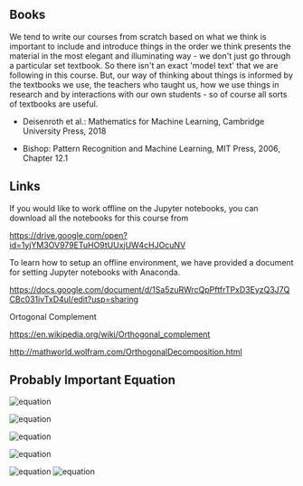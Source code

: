 ## Books
We tend to write our courses from scratch based on what we think is important to include and introduce things in the order we think presents the material in the most elegant and illuminating way - we don't just go through a particular set textbook. So there isn't an exact 'model text' that we are following in this course. But, our way of thinking about things is informed by the textbooks we use, the teachers who taught us, how we use things in research and by interactions with our own students - so of course all sorts of textbooks are useful.

+ Deisenroth et al.: Mathematics for Machine Learning, Cambridge University Press, 2018

+ Bishop: Pattern Recognition and Machine Learning, MIT Press, 2006, Chapter 12.1

## Links

If you would like to work offline on the Jupyter notebooks, you can download all the notebooks for this course from

https://drive.google.com/open?id=1yjYM3OV979ETuHO9tUUxjUW4cHJOcuNV

To learn how to setup an offline environment, we have provided a document for setting Jupyter notebooks with Anaconda.

https://docs.google.com/document/d/1Sa5zuRWrcQpPftfrTPxD3EyzQ3J7QCBc031ivTxD4uI/edit?usp=sharing

Ortogonal Complement

https://en.wikipedia.org/wiki/Orthogonal_complement

http://mathworld.wolfram.com/OrthogonalDecomposition.html

## Probably Important Equation

![equation](https://latex.codecogs.com/svg.image?\tilde{x_n}&space;=&space;\sum_{j=1}^{M}&space;\beta_{jn}&space;b_j)

![equation](https://latex.codecogs.com/svg.image?J&space;=&space;\frac{1}{N}\sum_{n=1}^{N}&space;\left\|&space;x_n&space;-&space;\tilde{x_n}\right\|^2)

![equation](https://latex.codecogs.com/svg.image?\frac{\partial&space;J}{\partial&space;\tilde{x_n}}&space;=&space;-\frac{2}{N}\left(x_n&space;-&space;\tilde{x_n}\right)^T)

![equation](https://latex.codecogs.com/svg.image?\beta_{jn}&space;=&space;x_n^T&space;b_j,&space;\;&space;j=1,...,M)

![equation](https://latex.codecogs.com/svg.image?x_n&space;-&space;\tilde{x_n}&space;=&space;\sum_{j=M-1}^{D}\left(b_j^T&space;x_n\right)b_j)
![equation](https://latex.codecogs.com/svg.image?J&space;=&space;\sum_{j=M&plus;1}^{D}&space;b_j^T&space;S&space;b_j)
